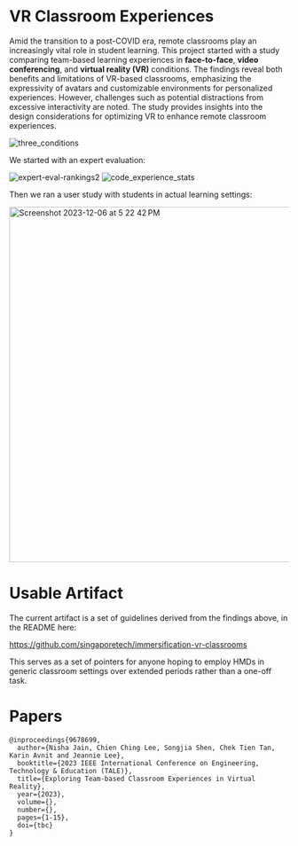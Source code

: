 # VR Classroom Experiences

Amid the transition to a post-COVID era, remote classrooms play an increasingly vital role in student learning. This project started with a study comparing team-based learning experiences in **face-to-face**, **video conferencing**, and **virtual reality (VR)** conditions. The findings reveal both benefits and limitations of VR-based classrooms, emphasizing the expressivity of avatars and customizable environments for personalized experiences. However, challenges such as potential distractions from excessive interactivity are noted. The study provides insights into the design considerations for optimizing VR to enhance remote classroom experiences.

![three_conditions](https://github.com/singaporetech/vrclassroom-research-packet/assets/3528274/d2f0e6d3-df8f-4088-b627-557b85538c8e)

We started with an expert evaluation:

![expert-eval-rankings2](https://github.com/singaporetech/vrclassroom-research-packet/assets/3528274/959c161f-6d0b-47b7-8c52-4da62cc25e5a)
![code_experience_stats](https://github.com/singaporetech/vrclassroom-research-packet/assets/3528274/41c53830-933c-469e-803e-626768e62809)

Then we ran a user study with students in actual learning settings:

<img width="641" alt="Screenshot 2023-12-06 at 5 22 42 PM" src="https://github.com/singaporetech/vrclassroom-research-packet/assets/3528274/92180d88-fa2e-4afc-bb47-090d32506b66">

# Usable Artifact

The current artifact is a set of guidelines derived from the findings above, in the README here:

https://github.com/singaporetech/immersification-vr-classrooms

This serves as a set of pointers for anyone hoping to employ HMDs in generic classroom settings over extended periods rather than a one-off task.

# Papers

```
@inproceedings{9678699,
  author={Nisha Jain, Chien Ching Lee, Songjia Shen, Chek Tien Tan, Karin Avnit and Jeannie Lee},
  booktitle={2023 IEEE International Conference on Engineering, Technology & Education (TALE)}, 
  title={Exploring Team-based Classroom Experiences in Virtual Reality}, 
  year={2023},
  volume={},
  number={},
  pages={1-15},
  doi={tbc}
}
```
